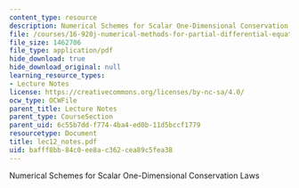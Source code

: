 ```yaml
---
content_type: resource
description: Numerical Schemes for Scalar One-Dimensional Conservation Laws
file: /courses/16-920j-numerical-methods-for-partial-differential-equations-sma-5212-spring-2003/bafff8bb84c0ee8ac362cea89c5fea38_lec12_notes.pdf
file_size: 1462706
file_type: application/pdf
hide_download: true
hide_download_original: null
learning_resource_types:
- Lecture Notes
license: https://creativecommons.org/licenses/by-nc-sa/4.0/
ocw_type: OCWFile
parent_title: Lecture Notes
parent_type: CourseSection
parent_uid: 6c55b7dd-f774-4ba4-ed0b-11d5bccf1779
resourcetype: Document
title: lec12_notes.pdf
uid: bafff8bb-84c0-ee8a-c362-cea89c5fea38
---
```

Numerical Schemes for Scalar One-Dimensional Conservation Laws